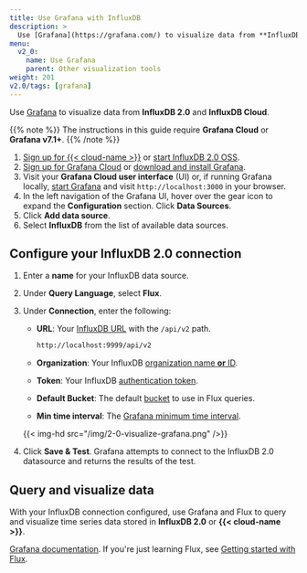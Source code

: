 ```yaml
---
title: Use Grafana with InfluxDB
description: >
  Use [Grafana](https://grafana.com/) to visualize data from **InfluxDB 2.0** and **InfluxDB Cloud**.
menu:
  v2_0:
    name: Use Grafana
    parent: Other visualization tools
weight: 201
v2.0/tags: [grafana]
---
```


Use [Grafana](https://grafana.com/) to visualize data from **InfluxDB 2.0** and **InfluxDB Cloud**.

{{% note %}}
The instructions in this guide require **Grafana Cloud** or **Grafana v7.1+**.
{{% /note %}}

1. [Sign up for {{< cloud-name >}}](/v2.0/get-started/) or
   [start InfluxDB 2.0 OSS](/v2.0/get-started/#start-with-influxdb-oss).
2. [Sign up for Grafana Cloud](https://grafana.com/products/cloud/) or
   [download and install Grafana](https://grafana.com/grafana/download).
3. Visit your **Grafana Cloud user interface** (UI) or, if running Grafana locally,
   [start Grafana](https://grafana.com/docs/grafana/latest/installation/) and visit
   `http://localhost:3000` in your browser.
5. In the left navigation of the Grafana UI, hover over the gear
   icon to expand the **Configuration** section. Click **Data Sources**.
6. Click **Add data source**.
7. Select **InfluxDB** from the list of available data sources.

## Configure your InfluxDB 2.0 connection
1. Enter a **name** for your InfluxDB data source.
2. Under **Query Language**, select **Flux**.
3. Under **Connection**, enter the following:

    - **URL**: Your [InfluxDB URL](/v2.0/reference/urls/) with the `/api/v2` path.

        ```sh
        http://localhost:9999/api/v2
        ```

    - **Organization**: Your InfluxDB [organization name **or** ID](/v2.0/organizations/view-orgs/).
    - **Token**: Your InfluxDB [authentication token](/v2.0/security/tokens/).
    - **Default Bucket**: The default [bucket](/v2.0/organizations/buckets/) to use in Flux queries.
    - **Min time interval**: The [Grafana minimum time interval](https://grafana.com/docs/grafana/latest/features/datasources/influxdb/#min-time-interval).

    {{< img-hd src="/img/2-0-visualize-grafana.png" />}}

4. Click **Save & Test**. Grafana attempts to connect to the InfluxDB 2.0 datasource
   and returns the results of the test.

## Query and visualize data
With your InfluxDB connection configured, use Grafana and Flux to query and
visualize time series data stored in **InfluxDB 2.0** or **{{< cloud-name >}}**.

[Grafana documentation](https://grafana.com/docs/grafana/latest/).
If you're just learning Flux, see [Getting started with Flux](/v2.0/query-data/get-started/).
